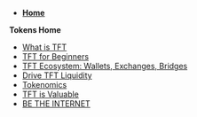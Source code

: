 - [**Home**](@threefold_home)

**Tokens Home**

- [What is TFT](token_what)
- [TFT for Beginners](newtotokens)
- [TFT Ecosystem: Wallets, Exchanges, Bridges](tft_ecosystem)
- [Drive TFT Liquidity](tft_liquidity)
- [Tokenomics](tokenomics)
- [TFT is Valuable](grid_valuation)
- [BE THE INTERNET](be_the_internet)

<!-- - [Use TFT](use_tft) -->

